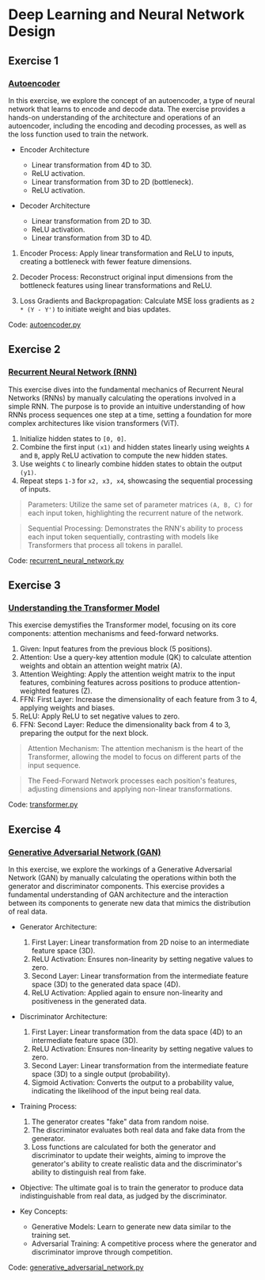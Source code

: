 # Deep Learning and Neural Network Design

## Exercise 1

### [Autoencoder](https://lnkd.in/g2rM9iV2)

In this exercise, we explore the concept of an autoencoder, a type of neural network that learns to encode and decode data. The exercise provides a hands-on understanding of the architecture and operations of an autoencoder, including the encoding and decoding processes, as well as the loss function used to train the network.

- Encoder Architecture
  - Linear transformation from 4D to 3D.
  - ReLU activation.
  - Linear transformation from 3D to 2D (bottleneck).
  - ReLU activation.

- Decoder Architecture
  - Linear transformation from 2D to 3D.
  - ReLU activation.
  - Linear transformation from 3D to 4D.

1. Encoder Process: Apply linear transformation and ReLU to inputs, creating a bottleneck with fewer feature dimensions.

2. Decoder Process: Reconstruct original input dimensions from the bottleneck features using linear transformations and ReLU.

3. Loss Gradients and Backpropagation: Calculate MSE loss gradients as `2 * (Y - Y')` to initiate weight and bias updates.

Code: [autoencoder.py](./autoencoder.py)

## Exercise 2

### [Recurrent Neural Network (RNN)](https://lnkd.in/gDANw4iH)

This exercise dives into the fundamental mechanics of Recurrent Neural Networks (RNNs) by manually calculating the operations involved in a simple RNN. The purpose is to provide an intuitive understanding of how RNNs process sequences one step at a time, setting a foundation for more complex architectures like vision transformers (ViT).

1. Initialize hidden states to `[0, 0]`.
2. Combine the first input `(x1)` and hidden states linearly using weights `A` and `B`, apply ReLU activation to compute the new hidden states.
3. Use weights `C` to linearly combine hidden states to obtain the output `(y1)`.
4. Repeat steps `1-3` for `x2, x3, x4`, showcasing the sequential processing of inputs.

> Parameters: Utilize the same set of parameter matrices `(A, B, C)` for each input token, highlighting the recurrent nature of the network.

> Sequential Processing: Demonstrates the RNN's ability to process each input token sequentially, contrasting with models like Transformers that process all tokens in parallel.

Code: [recurrent_neural_network.py](./recurrent_neural_network.py)

## Exercise 3

### [Understanding the Transformer Model](https://lnkd.in/g39jcD7j)

This exercise demystifies the Transformer model, focusing on its core components: attention mechanisms and feed-forward networks.

1. Given: Input features from the previous block (5 positions).
2. Attention: Use a query-key attention module (QK) to calculate attention weights and obtain an attention weight matrix (A).
3. Attention Weighting: Apply the attention weight matrix to the input features, combining features across positions to produce attention-weighted features (Z).
4. FFN: First Layer: Increase the dimensionality of each feature from 3 to 4, applying weights and biases.
5. ReLU: Apply ReLU to set negative values to zero.
6. FFN: Second Layer: Reduce the dimensionality back from 4 to 3, preparing the output for the next block.

> Attention Mechanism: The attention mechanism is the heart of the Transformer, allowing the model to focus on different parts of the input sequence.

> The Feed-Forward Network processes each position's features, adjusting dimensions and applying non-linear transformations.

Code: [transformer.py](./transformer.py)

## Exercise 4

### [Generative Adversarial Network (GAN)](https://lnkd.in/gyKzNGDy)

In this exercise, we explore the workings of a Generative Adversarial Network (GAN) by manually calculating the operations within both the generator and discriminator components. This exercise provides a fundamental understanding of GAN architecture and the interaction between its components to generate new data that mimics the distribution of real data.

- Generator Architecture:
  1. First Layer: Linear transformation from 2D noise to an intermediate feature space (3D).
  2. ReLU Activation: Ensures non-linearity by setting negative values to zero.
  3. Second Layer: Linear transformation from the intermediate feature space (3D) to the generated data space (4D).
  4. ReLU Activation: Applied again to ensure non-linearity and positiveness in the generated data.

- Discriminator Architecture:
  1. First Layer: Linear transformation from the data space (4D) to an intermediate feature space (3D).
  2. ReLU Activation: Ensures non-linearity by setting negative values to zero.
  3. Second Layer: Linear transformation from the intermediate feature space (3D) to a single output (probability).
  4. Sigmoid Activation: Converts the output to a probability value, indicating the likelihood of the input being real data.

- Training Process:
  1. The generator creates "fake" data from random noise.
  2. The discriminator evaluates both real data and fake data from the generator.
  3. Loss functions are calculated for both the generator and discriminator to update their weights, aiming to improve the generator's ability to create realistic data and the discriminator's ability to distinguish real from fake.

- Objective:
  The ultimate goal is to train the generator to produce data indistinguishable from real data, as judged by the discriminator.

- Key Concepts:
  - Generative Models: Learn to generate new data similar to the training set.
  - Adversarial Training: A competitive process where the generator and discriminator improve through competition.

Code: [generative_adversarial_network.py](./generative_adversarial_network.py)
